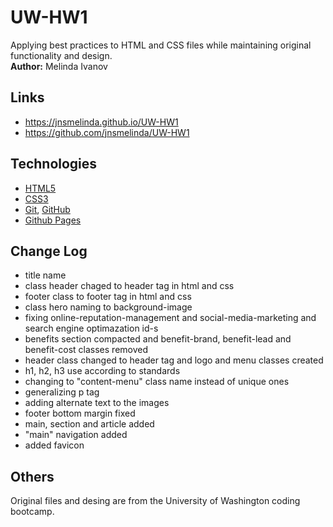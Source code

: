 # UW-HW1
Applying best practices to HTML and CSS files while maintaining original functionality and design.  
**Author:** Melinda Ivanov

## Links
- https://jnsmelinda.github.io/UW-HW1
- https://github.com/jnsmelinda/UW-HW1

## Technologies
- [HTML5](https://en.wikipedia.org/wiki/HTML5)
- [CSS3](https://en.wikipedia.org/wiki/Cascading_Style_Sheets)
- [Git](https://git-scm.com/), [GitHub](https://github.com/)
- [Github Pages](https://pages.github.com/)

## Change Log
- title name
- class header chaged to header tag in html and css
- footer class to footer tag in html and css
- class hero naming to background-image
- fixing online-reputation-management and social-media-marketing and search engine optimazation id-s
- benefits section compacted and benefit-brand, benefit-lead and benefit-cost classes removed
- header class changed to header tag and logo and menu classes created
- h1, h2, h3 use according to standards
- changing to "content-menu" class name instead of unique ones
- generalizing p tag
- adding alternate text to the images
- footer bottom margin fixed
- main, section and article added
- "main" navigation added
- added favicon

## Others
Original files and desing are from the University of Washington coding bootcamp.
